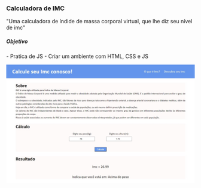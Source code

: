 <h3>Calculadora de IMC</h3>
<p>"Uma calculadora de índide de massa corporal virtual, que lhe diz seu nível de imc"</p>

<h5>Objetivo</h5>
- Pratica de JS
- Criar um ambiente com HTML, CSS e JS

<div>
    <p align="center"><img src="./img/calculadorImc.jpeg" /></p>
</div>
